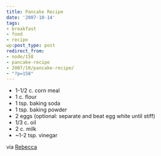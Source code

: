 ```yaml
---
title: Pancake Recipe
date: '2007-10-14'
tags:
- breakfast
- food
- recipe
wp:post_type: post
redirect_from:
- node/158
- pancake-recipe
- 2007/10/pancake-recipe/
- "?p=158"
---
```


- 1-1/2 c. corn meal
- 1 c. flour
- 1 tsp. baking soda
- 1 tsp. baking powder
- 2 eggs (optional: separate and beat egg white until stiff)
- 1/3 c. oil
- 2 c. milk
- ~1-2 tsp. vinegar

via [Rebecca](http://circuitous.org)
